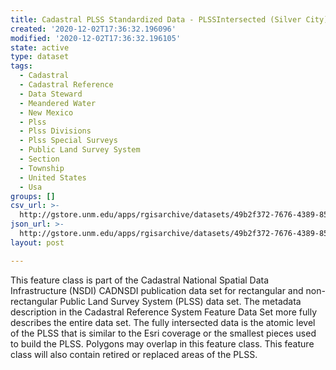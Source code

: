 ```yaml
---
title: Cadastral PLSS Standardized Data - PLSSIntersected (Silver City) - Version 1.1
created: '2020-12-02T17:36:32.196096'
modified: '2020-12-02T17:36:32.196105'
state: active
type: dataset
tags:
  - Cadastral
  - Cadastral Reference
  - Data Steward
  - Meandered Water
  - New Mexico
  - Plss
  - Plss Divisions
  - Plss Special Surveys
  - Public Land Survey System
  - Section
  - Township
  - United States
  - Usa
groups: []
csv_url: >-
  http://gstore.unm.edu/apps/rgisarchive/datasets/49b2f372-7676-4389-8555-673d3e2c8585/PLSSIntersected_SILVER_CITY.derived.csv
json_url: >-
  http://gstore.unm.edu/apps/rgisarchive/datasets/49b2f372-7676-4389-8555-673d3e2c8585/PLSSIntersected_SILVER_CITY.derived.json
layout: post

---
```

 This feature class is part of the Cadastral National Spatial Data
                Infrastructure (NSDI) CADNSDI publication data set for rectangular and
                non-rectangular Public Land Survey System (PLSS) data set. The metadata description
                in the Cadastral Reference System Feature Data Set more fully describes the entire
                data set. The fully intersected data is the atomic level of the PLSS that is similar
                to the Esri coverage or the smallest pieces used to build the PLSS. Polygons may
                overlap in this feature class. This feature class will also contain retired or
                replaced areas of the PLSS. 
